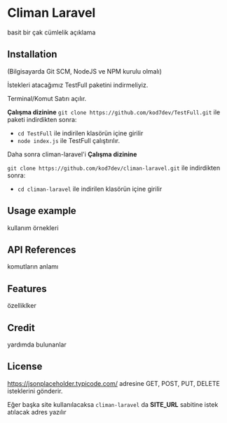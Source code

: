# Climan Laravel

basit bir çak cümlelik açıklama

## Installation

(Bilgisayarda Git SCM, NodeJS ve NPM kurulu olmalı)

İstekleri atacağımız TestFull paketini indirmeliyiz.

Terminal/Komut Satırı açılır.

**Çalışma dizinine** `git clone https://github.com/kod7dev/TestFull.git` ile paketi indirdikten sonra: 

- `cd TestFull` ile indirilen klasörün içine girilir
- `node index.js` ile TestFull çalıştırılır.

Daha sonra climan-laravel'i **Çalışma dizinine**

`git clone https://github.com/kod7dev/climan-laravel.git` ile indirdikten sonra: 

- `cd climan-laravel` ile indirilen klasörün içine girilir

## Usage example

kullanım örnekleri

## API References

komutların anlamı

## Features

özelliklker

## Credit

yardımda bulunanlar

## License

https://jsonplaceholder.typicode.com/ adresine GET, POST, PUT, DELETE isteklerini gönderir.

Eğer başka site kullanılacaksa `climan-laravel` da **SITE_URL** sabitine istek atılacak adres yazılır
